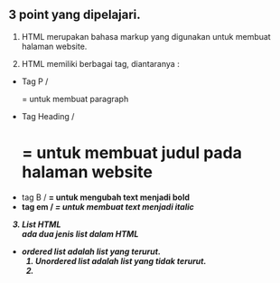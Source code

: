 ## 3 point yang dipelajari.

1. HTML merupakan bahasa markup yang digunakan untuk membuat halaman website.  

2. HTML memiliki berbagai tag, diantaranya :  
- Tag P / <p>=  untuk membuat paragraph
- Tag Heading / <h1> = untuk membuat judul pada halaman website  
- tag B / <b> = untuk mengubah text menjadi bold   
- tag em / <em> = untuk membuat text menjadi italic  

3. List HTML  
 ada dua jenis list dalam HTML 
 - ordered list adalah list yang terurut. <ol>
 - Unordered list adalah list yang tidak terurut. <li>